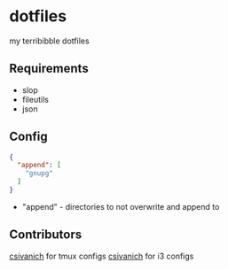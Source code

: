 dotfiles
========

my terribibble dotfiles

Requirements
------------
* slop
* fileutils
* json

Config
------
```json
{
  "append": [
    "gnupg"
  ]
}
```
* "append" - directories to not overwrite and append to

Contributors
------------
[csivanich](https://github.com/csivanich/dotfiles) for tmux configs
[csivanich](https://github.com/csivanich/dotfiles) for i3 configs
